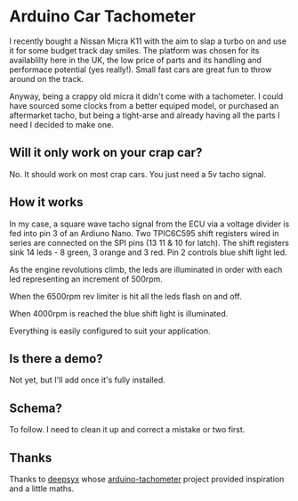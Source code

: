 Arduino Car Tachometer
======================

I recently bought a Nissan Micra K11 with the aim to slap a turbo on and use it
for some budget track day smiles. The platform was chosen for its availablilty 
here in the UK, the low price of parts and its handling and performace 
potential (yes really!). Small fast cars are great fun to throw around on the 
track.

Anyway, being a crappy old micra it didn't come with a tachometer. I could have
sourced some clocks from a better equiped model, or purchased an aftermarket 
tacho, but being a tight-arse and already having all the parts I need I decided 
to make one.


Will it only work on your crap car?
-----------------------------------

No. It should work on most crap cars. You just need a 5v tacho signal.


How it works
------------

In my case, a square wave tacho signal from the ECU via a voltage divider is fed
into pin 3 of an Ardiuno Nano. Two TPIC6C595 shift registers wired in series are
connected on the SPI pins (13 11 & 10 for latch). The shift registers sink 14 
leds - 8 green, 3 orange and 3 red. Pin 2 controls blue shift light led.

As the engine revolutions climb, the leds are illuminated in order with each led
representing an increment of 500rpm.

When the 6500rpm rev limiter is hit all the leds flash on and off.

When 4000rpm is reached the blue shift light is illuminated.

Everything is easily configured to suit your application.


Is there a demo?
----------------

Not yet, but I'll add once it's fully installed.


Schema?
-------

To follow. I need to clean it up and correct a mistake or two first.


Thanks
------

Thanks to [deepsyx](https://github.com/deepsyx) whose 
[arduino-tachometer](https://github.com/deepsyx/arduino-tachometer) project
provided inspiration and a little maths.


